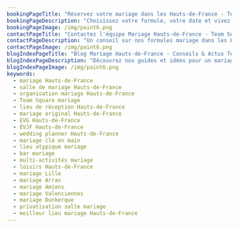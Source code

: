```yaml
---
bookingPageTitle: "Réservez votre mariage dans les Hauts-de-France - Team Square"
bookingPageDescription: "Choisissez votre formule, votre date et vivez un mariage inoubliable dans les Hauts-de-France. Ambiance 100% festive et organisation sur-mesure chez Team Square."
bookingPageImage: /img/paint6.png
contactPageTitle: "Contactez l'équipe Mariage Hauts-de-France - Team Square"
contactPageDescription: "Un conseil sur nos formules mariage dans les Hauts-de-France ? Nous vous aidons à créer l'événement parfait pour votre union, EVG ou EVJF."
contactPageImage: /img/paint6.png
blogIndexPageTitle: "Blog Mariage Hauts-de-France - Conseils & Actus Team Square"
blogIndexPageDescription: "Découvrez nos guides et idées pour un mariage réussi dans les Hauts-de-France : organisation, choix des thèmes, inspirations."
blogIndexPageImage: /img/paint6.png
keywords:
  - mariage Hauts-de-France
  - salle de mariage Hauts-de-France
  - organisation mariage Hauts-de-France
  - Team Square mariage
  - lieu de réception Hauts-de-France
  - mariage original Hauts-de-France
  - EVG Hauts-de-France
  - EVJF Hauts-de-France
  - wedding planner Hauts-de-France
  - mariage clé en main
  - lieu atypique mariage
  - bar mariage
  - multi-activités mariage
  - loisirs Hauts-de-France
  - mariage Lille
  - mariage Arras
  - mariage Amiens
  - mariage Valenciennes
  - mariage Dunkerque
  - privatisation salle mariage
  - meilleur lieu mariage Hauts-de-France
---
```

